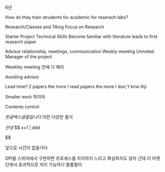 
6년

How do they train strudents for academic for reserach labs?

Research/Classes and TAing
	Focus on Research

Starter Project
	Technical Skills
	Become familiar with literature
	leads to first research paper

Advisor relationship, meetings, communication
	Weekly meeting
Unnoted
	Manager of the project

Weekley meeting 전에 다 해라

Avoiding advisor

Lead time?
	2 papers
	the more I read papers the more I don;'t knw thji

Smaller work 하지마

Contents control


$한글 텍스 글꼴입니다$
이런 다양한 물거

${안녕}$
$$
x+1
|
ddd

$$

앞으로 시간이 없을거다

DPI를 스위치에서 구현하면
	프로세스를 차지하지
	느리고
	확실하지도 않아
근데
더 아랫단에서 효과적으로 저지 가능하다
블룸필터